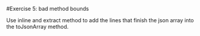 #Exercise 5: bad method bounds

Use inline and extract method to add the lines that finish the json array into the toJsonArray method.